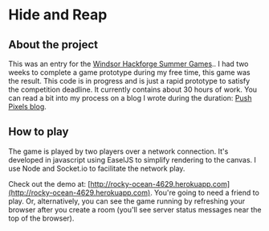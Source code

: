 Hide and Reap
=================

About the project
------------------
This was an entry for the  [Windsor Hackforge Summer Games](http://hackf.org/2013-hackforge-summer-games-rules-and-entry-form/).. I had two weeks to complete a game prototype during my free time, this game was the result. This code is in progress and is just a rapid prototype to satisfy the competition deadline. It currently contains about 30 hours of work. You can read a bit into my process on a blog I wrote during the duration: [Push Pixels blog](http://jhive.wordpress.com/).

How to play
------------
The game is played by two players over a network connection. It's developed in javascript using EaselJS to simplify rendering to the canvas. I use Node and Socket.io to facilitate the network play.

Check out the demo at:  [http://rocky-ocean-4629.herokuapp.com](http://rocky-ocean-4629.herokuapp.com). You're going to need a friend to play. Or, alternatively, you can see the game running by refreshing your browser after you create a room (you'll see server status messages near the top of the browser).
